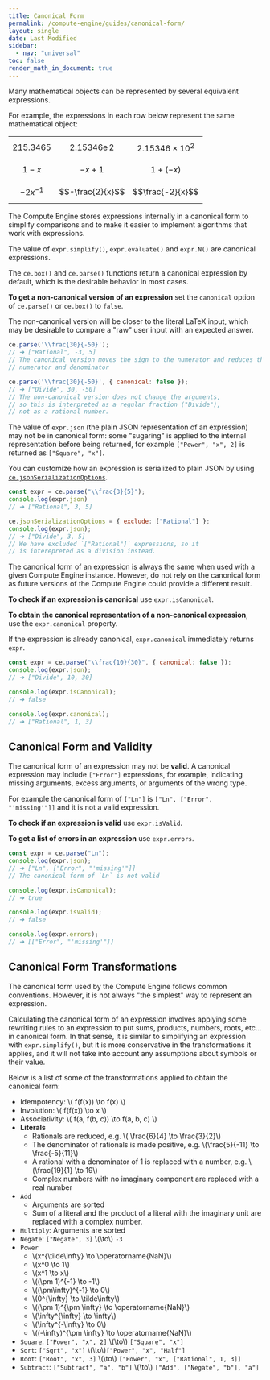 ```yaml
---
title: Canonical Form
permalink: /compute-engine/guides/canonical-form/
layout: single
date: Last Modified
sidebar:
  - nav: "universal"
toc: false
render_math_in_document: true
---
```


Many mathematical objects can be represented by several equivalent expressions.

For example, the expressions in each row below represent the same mathematical
object:

<div class="equal-width-columns">

|              |                              |                         |
| :----------: | :--------------------------: | :---------------------: |
| $$215.3465$$ | $$2.15346\operatorname{e}2$$ | $$2.15346 \times 10^2$$ |
|  $$1 - x$$   |          $$-x + 1$$          |      $$1 + (-x)$$       |
| $$-2x^{-1}$$ |       $$-\frac{2}{x}$$       |    $$\frac{-2}{x}$$     |

</div>

The Compute Engine stores expressions internally in a canonical form to simplify
comparisons and to make it easier to implement algorithms that work with
expressions.

The value of `expr.simplify()`, `expr.evaluate()` and `expr.N()` are canonical
expressions.

The `ce.box()` and `ce.parse()` functions return a canonical expression by
default, which is the desirable behavior in most cases.

**To get a non-canonical version of an expression** set the `canonical` option
of `ce.parse()` or `ce.box()` to `false`.

The non-canonical version will be closer to the literal LaTeX input, which may
be desirable to compare a "raw" user input with an expected answer.

```js
ce.parse('\\frac{30}{-50}');
// ➔ ["Rational", -3, 5]
// The canonical version moves the sign to the numerator and reduces the 
// numerator and denominator

ce.parse('\\frac{30}{-50}', { canonical: false });
// ➔ ["Divide", 30, -50]
// The non-canonical version does not change the arguments,
// so this is interpreted as a regular fraction ("Divide"), 
// not as a rational number.
```

The value of `expr.json` (the plain JSON representation of an expression) may 
not be in canonical form: some "sugaring" is applied to the internal 
representation before being returned, for example `["Power", "x", 2]` is
returned as `["Square", "x"]`.

You can customize how an expression is serialized to plain JSON by using
[`ce.jsonSerializationOptions`](/docs/guide-expressions#unboxing).

```js
const expr = ce.parse("\\frac{3}{5}");
console.log(expr.json)
// ➔ ["Rational", 3, 5]

ce.jsonSerializationOptions = { exclude: ["Rational"] };
console.log(expr.json);
// ➔ ["Divide", 3, 5]
// We have excluded `["Rational"]` expressions, so it 
// is interepreted as a division instead.
```

The canonical form of an expression is always the same when used with a given
Compute Engine instance. However, do not rely on the canonical form as future
versions of the Compute Engine could provide a different result.


**To check if an expression is canonical** use `expr.isCanonical`.

**To obtain the canonical representation of a non-canonical expression**, use
the `expr.canonical` property.

If the expression is already canonical, `expr.canonical` immediately returns
`expr`.


```js
const expr = ce.parse("\\frac{10}{30}", { canonical: false });
console.log(expr.json);
// ➔ ["Divide", 10, 30]

console.log(expr.isCanonical);
// ➔ false

console.log(expr.canonical);
// ➔ ["Rational", 1, 3]
```

## Canonical Form and Validity

The canonical form of an expression may not be **valid**. A canonical expression
may include `["Error"]` expressions, for example, indicating missing arguments,
excess arguments, or arguments of the wrong type.

For example the canonical form of `["Ln"]` is `["Ln", ["Error", "'missing'"]]`
and it is not a valid expression.

**To check if an expression is valid** use `expr.isValid`.

**To get a list of errors in an expression** use `expr.errors`.

```js
const expr = ce.parse("Ln");
console.log(expr.json);
// ➔ ["Ln", ["Error", "'missing'"]]
// The canonical form of `Ln` is not valid

console.log(expr.isCanonical);
// ➔ true

console.log(expr.isValid);
// ➔ false

console.log(expr.errors);
// ➔ [["Error", "'missing'"]]
```

## Canonical Form Transformations

The canonical form used by the Compute Engine follows common conventions. 
However, it is not always "the simplest" way to represent an expression.

Calculating the canonical form of an expression involves applying some 
rewriting rules to an expression to put sums, products, numbers, roots, 
etc... in canonical form. In that sense, it is similar to simplifying an 
expression with `expr.simplify()`, but it is more conservative in the 
transformations it applies, and it will not take into account any assumptions 
about symbols or their value.

Below is a list of some of the transformations applied to obtain the canonical
form:

- Idempotency: \\( f(f(x)) \to f(x) \\)
- Involution: \\( f(f(x)) \to x \\)
- Associativity: \\( f(a, f(b, c)) \to f(a, b, c) \\)
- **Literals**
  - Rationals are reduced, e.g. \\( \frac{6}{4} \to \frac{3}{2}\\)
  - The denominator of rationals is made positive, e.g. \\(\frac{5}{-11}
    \to \frac{-5}{11}\\)
  - A rational with a denominator of 1 is replaced with a number, e.g.
    \\(\frac{19}{1} \to 19\\)
  - Complex numbers with no imaginary component are replaced with a real number
- `Add`
  - Arguments are sorted
  - Sum of a literal and the product of a literal with the imaginary unit are
    replaced with a complex number.
- `Multiply`: Arguments are sorted
- `Negate`: `["Negate", 3]` \\(\to\\) `-3`
- `Power`
  - \\(x^{\tilde\infty} \to \operatorname{NaN}\\)
  - \\(x^0 \to 1\\)
  - \\(x^1 \to x\\)
  - \\((\pm 1)^{-1} \to -1\\)
  - \\((\pm\infty)^{-1} \to 0\\)
  - \\(0^{\infty} \to \tilde\infty\\)
  - \\((\pm 1)^{\pm \infty} \to \operatorname{NaN}\\)
  - \\(\infty^{\infty} \to \infty\\)
  - \\(\infty^{-\infty} \to 0\\)
  - \\((-\infty)^{\pm \infty} \to \operatorname{NaN}\\)
- `Square`: `["Power", "x", 2]` \\(\to\\) `["Square", "x"]`
- `Sqrt`: `["Sqrt", "x"]` \\(\to\\)`["Power", "x", "Half"]`
- `Root`:  `["Root", "x", 3]` \\(\to\\) `["Power", "x", ["Rational", 1, 3]]`
- `Subtract`: `["Subtract", "a", "b"]` \\(\to\\) `["Add", ["Negate", "b"], "a"]`

